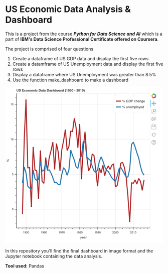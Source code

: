 # US Economic Data Analysis & Dashboard

This is a project from the course ***Python for Data Science and AI*** which is a part of **IBM's Data Science Professional Certificate offered on Coursera**.

The project is comprised of four questions

1. Create a dataframe of US GDP data and display the first five rows
2. Create a datamframe of US Unemployment data and display the first five rows
3. Display a dataframe where US Unemployment was greater than 8.5%
4. Use the function make_dashboard to make a dashboard

<img src="US Economic Dashboard.png" height="20%">


In this repository you'll find the final dashboard in image format and the Jupyter notebook containing the data analysis.

**Tool used:** Pandas
